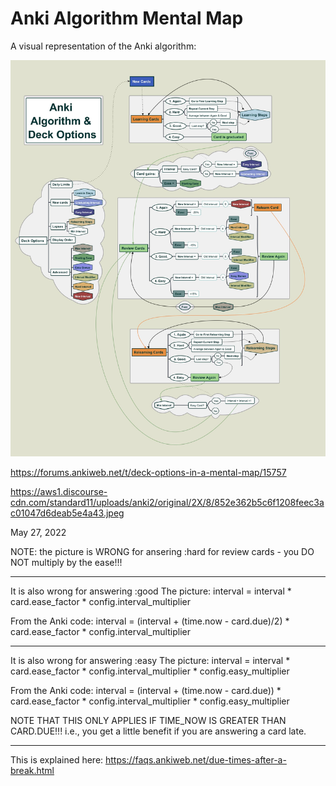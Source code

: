 # Anki Algorithm Mental Map

A visual representation of the Anki algorithm:

![Anki Algorithm Mental Map](https://github.com/woodward/memorex/blob/main/notes/Anki%20Algorithm%20Mental%20Map.jpeg?raw=true "Anki Algorithm Mental Map")

https://forums.ankiweb.net/t/deck-options-in-a-mental-map/15757

https://aws1.discourse-cdn.com/standard11/uploads/anki2/original/2X/8/852e362b5c6f1208feec3ac01047d6deab5e4a43.jpeg

May 27, 2022


NOTE:  the picture is WRONG for ansering :hard for review cards - you DO NOT multiply by the ease!!!

---------------------------------
It is also wrong for answering :good 
The picture:
interval = interval * card.ease_factor * config.interval_multiplier

From the Anki code:
interval = (interval + (time.now - card.due)/2) * card.ease_factor * config.interval_multiplier

---------------------------------

It is also wrong for answering :easy 
The picture:
interval = interval * card.ease_factor * config.interval_multiplier * config.easy_multiplier

From the Anki code:
interval = (interval + (time.now - card.due)) * card.ease_factor * config.interval_multiplier * config.easy_multiplier

NOTE THAT THIS ONLY APPLIES IF TIME_NOW IS GREATER THAN CARD.DUE!!! i.e., you get a little benefit if you 
are answering a card late.

---------------------------------

This is explained here:
https://faqs.ankiweb.net/due-times-after-a-break.html
